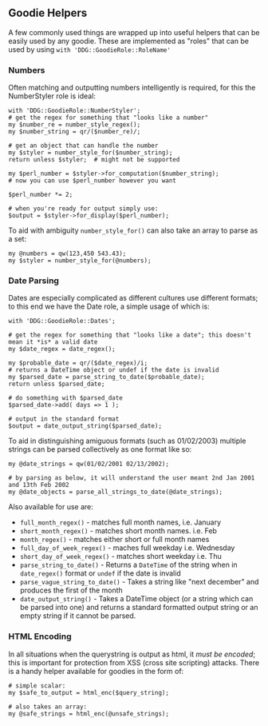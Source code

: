 ## Goodie Helpers

A few commonly used things are wrapped up into useful helpers that can be easily used by any goodie. These are implemented as "roles" that can be used by using `with 'DDG::GoodieRole::RoleName'`

### Numbers

Often matching and outputting numbers intelligently is required, for this the NumberStyler role is ideal:
```
with 'DDG::GoodieRole::NumberStyler';
# get the regex for something that "looks like a number"
my $number_re = number_style_regex();
my $number_string = qr/($number_re)/;

# get an object that can handle the number
my $styler = number_style_for($number_string);
return unless $styler;  # might not be supported

my $perl_number = $styler->for_computation($number_string);
# now you can use $perl_number however you want

$perl_number *= 2;

# when you're ready for output simply use:
$output = $styler->for_display($perl_number);
```

To aid with ambiguity `number_style_for()` can also take an array to parse as a set:
```
my @numbers = qw(123,450 543.43);
my $styler = number_style_for(@numbers);
```
### Date Parsing

Dates are especially complicated as different cultures use different formats; to this end we have the Date role, a simple usage of which is:
```
with 'DDG::GoodieRole::Dates';

# get the regex for something that "looks like a date"; this doesn't mean it *is* a valid date
my $date_regex = date_regex();

my $probable_date = qr/($date_regex)/i;
# returns a DateTime object or undef if the date is invalid
my $parsed_date = parse_string_to_date($probable_date);
return unless $parsed_date;

# do something with $parsed_date
$parsed_date->add( days => 1 );

# output in the standard format
$output = date_output_string($parsed_date);
```
To aid in distinguishing amiguous formats (such as 01/02/2003) multiple strings can be parsed collectively as one format like so:
```
my @date_strings = qw(01/02/2001 02/13/2002);

# by parsing as below, it will understand the user meant 2nd Jan 2001 and 13th Feb 2002
my @date_objects = parse_all_strings_to_date(@date_strings);
```

Also available for use are:
* `full_month_regex()` - matches full month names, i.e. January
* `short_month_regex()` - matches short month names. i.e. Feb
* `month_regex()` - matches either short or full month names
* `full_day_of_week_regex()` -  maches full weekday i.e. Wednesday
* `short_day_of_week_regex()` - matches short weekday i.e. Thu
* `parse_string_to_date()` - Returns a `DateTime` of the string when in `date_regex()` format or `undef` if the date is invalid
* `parse_vague_string_to_date()` - Takes a string like "next december" and produces the first of the month
* `date_output_string()` - Takes a DateTime object (or a string which can be parsed into one) and returns a standard formatted output string or an empty string if it cannot be parsed.
 

### HTML Encoding

In all situations when the querystring is output as html, it *must be encoded*; this is important for protection from XSS (cross site scripting) attacks. There is a handy helper available for goodies in the form of:

```
# simple scalar:
my $safe_to_output = html_enc($query_string);

# also takes an array:
my @safe_strings = html_enc(@unsafe_strings);

```
